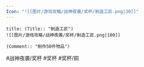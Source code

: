 ```yaml
---
Icon: "![[图片/游戏攻略/战神夜袭/奖杯/制造工匠.png|30]]"
---
```

```ad-common-bronze-trophy
title: (Title:: "制造工匠")
![[图片/游戏攻略/战神夜袭/奖杯/制造工匠.png|100]]

(Comment:: "制作50件物品")
```

#战神夜袭/奖杯 #奖杯 #奖杯/铜
